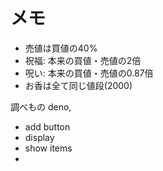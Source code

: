 # メモ

- 売値は買値の40%
- 祝福: 本来の買値・売値の2倍
- 呪い: 本来の買値・売値の0.87倍
- お香は全て同じ値段(2000)

調べもの
deno, 



- add button 
- display
- show items
-




